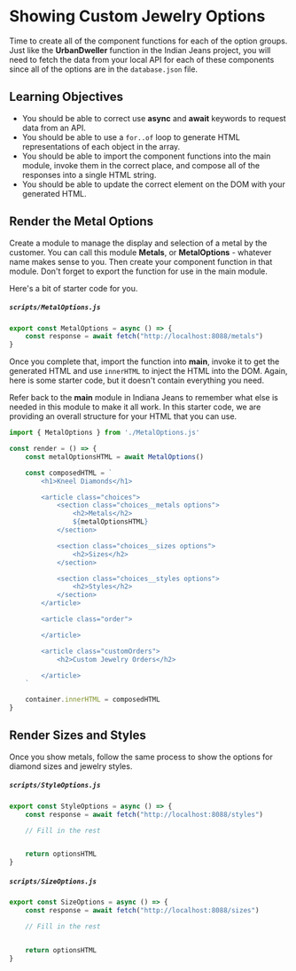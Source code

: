 # Showing Custom Jewelry Options

Time to create all of the component functions for each of the option groups. Just like the **UrbanDweller** function in the Indian Jeans project, you will need to fetch the data from your local API for each of these components since all of the options are in the `database.json` file.

## Learning Objectives

* You should be able to correct use **async** and **await** keywords to request data from an API.
* You should be able to use a `for..of` loop to generate HTML representations of each object in the array.
* You should be able to import the component functions into the main module, invoke them in the correct place, and compose all of the responses into a single HTML string.
* You should be able to update the correct element on the DOM with your generated HTML.


## Render the Metal Options

Create a module to manage the display and selection of a metal by the customer. You can call this module **Metals**, or **MetalOptions** - whatever name makes sense to you. Then create your component function in that module. Don't forget to export the function for use in the main module.

Here's a bit of starter code for you.

##### `scripts/MetalOptions.js`

```js
export const MetalOptions = async () => {
    const response = await fetch("http://localhost:8088/metals")
}
```

Once you complete that, import the function into **main**, invoke it to get the generated HTML and use `innerHTML` to inject the HTML into the DOM. Again, here is some starter code, but it doesn't contain everything you need.

Refer back to the **main** module in Indiana Jeans to remember what else is needed in this module to make it all work. In this starter code, we are providing an overall structure for your HTML that you can use.

```js
import { MetalOptions } from './MetalOptions.js'

const render = () => {
    const metalOptionsHTML = await MetalOptions()

    const composedHTML = `
        <h1>Kneel Diamonds</h1>

        <article class="choices">
            <section class="choices__metals options">
                <h2>Metals</h2>
                ${metalOptionsHTML}
            </section>

            <section class="choices__sizes options">
                <h2>Sizes</h2>
            </section>

            <section class="choices__styles options">
                <h2>Styles</h2>
            </section>
        </article>

        <article class="order">

        </article>

        <article class="customOrders">
            <h2>Custom Jewelry Orders</h2>

        </article>
    `

    container.innerHTML = composedHTML
}
```

## Render Sizes and Styles

Once you show metals, follow the same process to show the options for diamond sizes and jewelry styles.

##### `scripts/StyleOptions.js`

```js
export const StyleOptions = async () => {
    const response = await fetch("http://localhost:8088/styles")

    // Fill in the rest


    return optionsHTML
}
```

##### `scripts/SizeOptions.js`

```js
export const SizeOptions = async () => {
    const response = await fetch("http://localhost:8088/sizes")

    // Fill in the rest


    return optionsHTML
}
```
